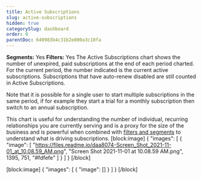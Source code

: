 ```yaml
---
title: Active Subscriptions
slug: active-subscriptions
hidden: true
categorySlug: dashboard
order: 0
parentDoc: 649983b4c31b2e000a3c18fa
---
```

**Segments:** Yes
**Filters:** Yes
The Active Subscriptions chart shows the number of unexpired, paid subscriptions at the end of each period charted. For the current period, the number indicated is the current active subscriptions. Subscriptions that have auto-renew disabled are still counted in Active Subscriptions.  

Note that it is possible for a single user to start multiple subscriptions in the same period, if for example they start a trial for a monthly subscription then switch to an annual subscription.

This chart is useful for understanding the number of individual, recurring relationships you are currently serving and is a proxy for the size of the business and is powerful when combined with [filters and segments](doc:charts#section-filters-and-segments) to understand what is driving subscriptions.
[block:image]
{
  "images": [
    {
      "image": [
        "https://files.readme.io/daa8074-Screen_Shot_2021-11-01_at_10.08.59_AM.png",
        "Screen Shot 2021-11-01 at 10.08.59 AM.png",
        1395,
        751,
        "#fdfefe"
      ]
    }
  ]
}
[/block]

[block:image]
{
  "images": [
    {
      "image": []
    }
  ]
}
[/block]